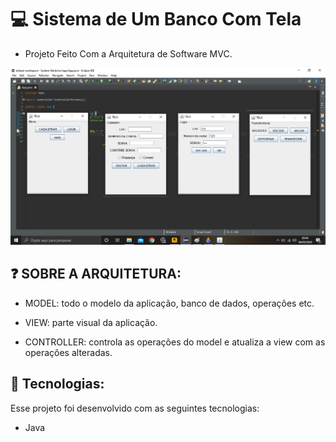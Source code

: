 # 💻 Sistema de Um Banco Com Tela
- Projeto Feito Com a Arquitetura de Software MVC.


![](https://github.com/LucasGabryellll/Sistema-de-Banco-comTelas/blob/master/diagrama/Telas.png)


## ❓ SOBRE A ARQUITETURA:
- MODEL: todo o modelo da aplicação,
         banco de dados, operações etc.

- VIEW: parte visual da aplicação.

- CONTROLLER: controla as operações do model e
              atualiza a view com as operações alteradas.


## 🚀 Tecnologias:
Esse projeto foi desenvolvido com as seguintes tecnologias:
- Java
